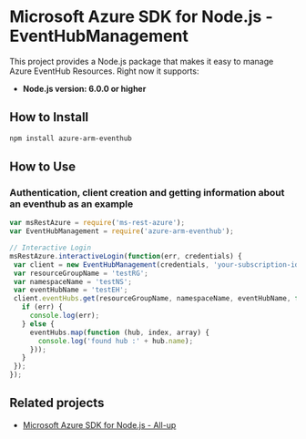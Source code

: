 # Microsoft Azure SDK for Node.js - EventHubManagement

This project provides a Node.js package that makes it easy to manage Azure EventHub Resources. Right now it supports:
- **Node.js version: 6.0.0 or higher**

## How to Install

```bash
npm install azure-arm-eventhub
```

## How to Use

### Authentication, client creation and getting information about an eventhub as an example

 ```javascript
 var msRestAzure = require('ms-rest-azure');
 var EventHubManagement = require('azure-arm-eventhub');
 
 // Interactive Login
 msRestAzure.interactiveLogin(function(err, credentials) {
  var client = new EventHubManagement(credentials, 'your-subscription-id');
  var resourceGroupName = 'testRG';
  var namespaceName = 'testNS';
  var eventHubName = 'testEH';
  client.eventHubs.get(resourceGroupName, namespaceName, eventHubName, function(err, eventHubs, request, response) {
    if (err) {
      console.log(err);
    } else {
      eventHubs.map(function (hub, index, array) {
        console.log('found hub :' + hub.name);
      }));
    }
  });
 });
 ```

## Related projects

- [Microsoft Azure SDK for Node.js - All-up](https://github.com/WindowsAzure/azure-sdk-for-node)
